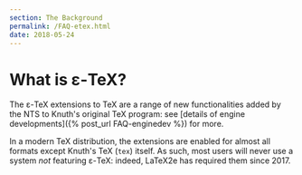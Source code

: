 ```yaml
---
section: The Background
permalink: /FAQ-etex.html
date: 2018-05-24
---
```


# What is &epsilon;-TeX?

The &epsilon;-TeX extensions to TeX are a range of new functionalities
added by the NTS to Knuth's original TeX program: see [details of
engine developments]({% post_url FAQ-enginedev %}) for more.

In a modern TeX distribution, the extensions are enabled for almost all formats
except Knuth's TeX (`tex`) itself. As such, most users will never use a
system _not_ featuring &epsilon;-TeX: indeed, LaTeX2e has required them since
2017.


